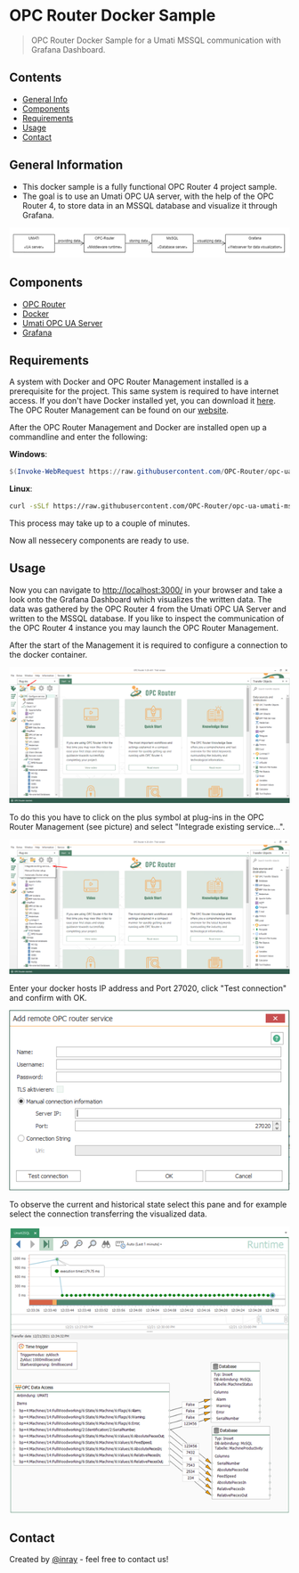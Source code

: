 # OPC Router Docker Sample
> OPC Router Docker Sample for a Umati MSSQL communication with Grafana Dashboard.

## Contents
* [General Info](#general-information)
* [Components](#components)
* [Requirements](#requirements)
* [Usage](#usage)
* [Contact](#contact)

## General Information
- This docker sample is a fully functional OPC Router 4 project sample.
- The goal is to use an Umati OPC UA server, with the help of the OPC Router 4, to store data in an MSSQL database and visualize it through Grafana.

![First Startup](./img/Umati-DataDockerSample.png)

## Components
- [OPC Router](https://opc-router.com/?utm_source=GitHub&utm_medium=DockerSample&utm_campaign=OpcUaUmatiMssqlGrafana#test-now)
- [Docker](https://www.docker.com/)
- [Umati OPC UA Server](https://umati.org/)
- [Grafana](https://grafana.com/)

## Requirements
A system with Docker and OPC Router Management installed is a prerequisite for the project. This same system is required to have internet access.
If you don't have Docker installed yet, you can download it [here](https://www.docker.com/get-started). The OPC Router Management can be found on our [website](https://opc-router.com/?utm_source=GitHub&utm_medium=DockerSample&utm_campaign=OpcUaUmatiMssqlGrafana#test-now).

After the OPC Router Management and Docker are installed open up a commandline and enter the following:

**Windows**:
```powershell
$(Invoke-WebRequest https://raw.githubusercontent.com/OPC-Router/opc-ua-umati-mssql-grafana/main/setup.ps1 -Headers @{'Authorization' = 'token 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'} -UseBasicParsing).Content | powershell
```

**Linux**:
````bash
curl -sSLf https://raw.githubusercontent.com/OPC-Router/opc-ua-umati-mssql-grafana/main/setup.sh -H 'Authorization: token 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' | bash -
````

This process may take up to a couple of minutes.

Now all nessecery components are ready to use.

## Usage
Now you can navigate to [http://localhost:3000/](http://localhost:3000/d/v972rfT7k/sample-dashboard) in your browser and take a look onto the Grafana Dashboard which visualizes the written data. The data was gathered by the OPC Router 4 from the Umati OPC UA Server and written to the MSSQL database.
If you like to inspect the communication of the OPC Router 4 instance you may launch the OPC Router Management.

After the start of the Management it is required to configure a connection to the docker container. 

![First Startup](./img/OPCRouterConfigureService.png)

To do this you have to click on the plus symbol at plug-ins in the OPC Router Management (see picture) and select "Integrade existing service...".

![First Startup](./img/OPCRouterConfigIntegrateExistingService.png)

Enter your docker hosts IP address and Port 27020, click "Test connection" and confirm with OK.

![First Startup](./img/AddDocker.png)

To observe the current and historical state select this pane and for example select the connection transferring the visualized data.

![First Startup](./img/UmatiDockerSampleOPCRouter.png)

## Contact
Created by [@inray](https://opc-router.com/?utm_source=GitHub&utm_medium=DockerSample&utm_campaign=OpcUaUmatiMssqlGrafana#test-now) - feel free to contact us!

